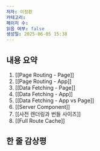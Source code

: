 ```yaml
---
저자: 이정환
카테고리: 
페이지 수: 
읽음 여부: false
생성일: 2025-06-05 15:38
---
```

## 내용 요약
1. [[Page Routing - Page]]
2. [[Page Routing - App]]
3. [[Data Fetching - Page]]
4. [[Data Fetching - App]]
5. [[Data Fetching - App vs Page]]
6. [[Server Component]]
7. [[사전 렌더링과 번들 사이즈]]
8. [[Full Route Cache]]
## 한 줄 감상평

